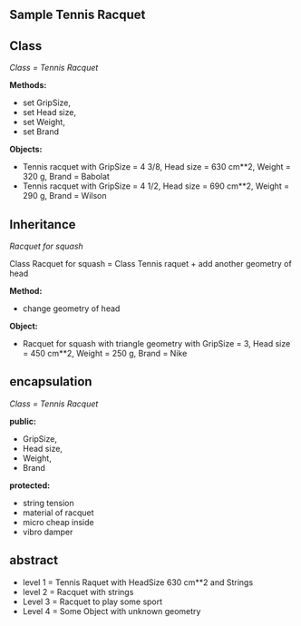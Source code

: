 **Sample Tennis Racquet**
-------------------------
**Class**
------------
_Class = Tennis Racquet_   

**Methods:**

* set GripSize,
* set Head size,
* set Weight,
* set Brand

**Objects:**

* Tennis racquet with GripSize = 4 3/8, Head size = 630 cm**2, Weight = 320 g, Brand = Babolat
* Tennis racquet with GripSize = 4 1/2, Head size = 690 cm**2, Weight = 290 g, Brand = Wilson

**Inheritance**
----------------
_Racquet for squash_

Class Racquet for squash = Class Tennis raquet + add another geometry of head

**Method:** 

* change geometry of head

**Object:** 

* Racquet for squash with triangle geometry with GripSize = 3, Head size = 450 cm**2, Weight = 250 g, Brand = Nike

**encapsulation**
-------------------
_Class = Tennis Racquet_   

**public:**

* GripSize,
* Head size,
* Weight,
* Brand

**protected:**

* string tension
* material of racquet
* micro cheap inside
* vibro damper

**abstract**
----------------
* level 1 = Tennis Raquet with HeadSize 630 cm**2 and Strings 
* level 2 = Racquet with strings
* Level 3 = Racquet to play some sport
* Level 4 = Some Object with unknown geometry
		